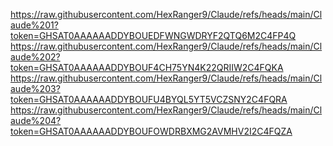 https://raw.githubusercontent.com/HexRanger9/Claude/refs/heads/main/Claude%201?token=GHSAT0AAAAAADDYBOUEDFWNGWDRYF2QTQ6M2C4FP4Q
https://raw.githubusercontent.com/HexRanger9/Claude/refs/heads/main/Claude%202?token=GHSAT0AAAAAADDYBOUF4CH75YN4K22QRIIW2C4FQKA
https://raw.githubusercontent.com/HexRanger9/Claude/refs/heads/main/Claude%203?token=GHSAT0AAAAAADDYBOUFU4BYQL5YT5VCZSNY2C4FQRA
https://raw.githubusercontent.com/HexRanger9/Claude/refs/heads/main/Claude%204?token=GHSAT0AAAAAADDYBOUFOWDRBXMG2AVMHV2I2C4FQZA
